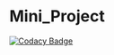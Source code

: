# Mini_Project

[![Codacy Badge](https://api.codacy.com/project/badge/Grade/68088c5d6c7345a786ab95689b36b002)](https://app.codacy.com/manual/99002552/Mini_Project?utm_source=github.com&utm_medium=referral&utm_content=99002552/Mini_Project&utm_campaign=Badge_Grade_Dashboard)